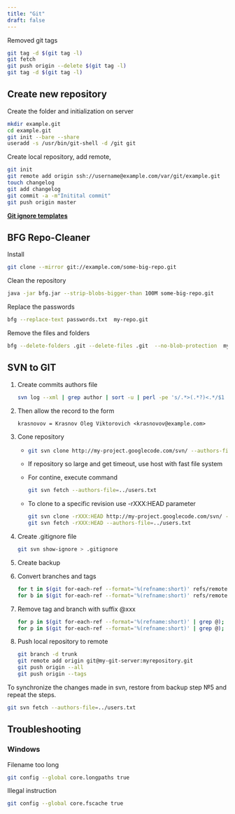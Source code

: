 ```yaml
---
title: "Git"
draft: false
---
```


Removed git tags

```bash
git tag -d $(git tag -l)
git fetch
git push origin --delete $(git tag -l)
git tag -d $(git tag -l)
```

## Create new repository

Create the folder and initialization on server

```bash
mkdir example.git
cd example.git
git init --bare --share
useradd -s /usr/bin/git-shell -d /git git
```

Create local repository, add remote,

```bash
git init
git remote add origin ssh://username@example.com/var/git/example.git
touch changelog
git add changelog
git commit -a -m"Initital commit"
git push origin master
```

**[Git ignore templates](https://github.com/github/gitignore)**

## BFG Repo-Cleaner

Install

```bash
git clone --mirror git://example.com/some-big-repo.git
```

Clean the repository

```bash
java -jar bfg.jar --strip-blobs-bigger-than 100M some-big-repo.git
```

Replace the passwords

```bash
bfg --replace-text passwords.txt  my-repo.git
```

Remove the files and folders

```bash
bfg --delete-folders .git --delete-files .git  --no-blob-protection  my-repo.git
```

## SVN to GIT

1. Create commits authors file

    ```bash
    svn log --xml | grep author | sort -u | perl -pe 's/.*>(.*?)<.*/$1 = /' > users.txt
    ```

2. Then allow the record to the form

    ```text
    krasnovov = Krasnov Oleg Viktorovich <krasnovov@example.com>
    ```

3. Cone repository

    * ```bash
      git svn clone http://my-project.googlecode.com/svn/ --authors-file=users.txt --no-metadata -s my_project
      ```

    * If repository so large and get timeout, use host with fast file system
    * For contine, execute command

      ```bash
      git svn fetch --authors-file=../users.txt
      ```

    * To clone to a specific revision use -rXXX:HEAD parameter

      ```bash
      git svn clone -rXXX:HEAD http://my-project.googlecode.com/svn/ --authors-file=users.txt --no-metadata -s my_project
      git svn fetch -rXXX:HEAD --authors-file=../users.txt
      ```

4. Create .gitignore file

    ```bash
    git svn show-ignore > .gitignore
    ```

5. Create backup

6. Convert branches and tags

    ```bash
    for t in $(git for-each-ref --format='%(refname:short)' refs/remotes/tags); do git tag ${t/tags\//} $t && git branch -D -r $t; done
    for b in $(git for-each-ref --format='%(refname:short)' refs/remotes); do git branch $b refs/remotes/$b && git branch -D -r $b; done
    ```

7. Remove tag and branch with suffix @xxx

    ```bash
    for p in $(git for-each-ref --format='%(refname:short)' | grep @); do git branch -D $p; done
    for p in $(git for-each-ref --format='%(refname:short)' | grep @); do git tag -d $p; done
    ```

8. Push local repository to remote

    ```bash
    git branch -d trunk
    git remote add origin git@my-git-server:myrepository.git
    git push origin --all
    git push origin --tags
    ```

To synchronize the changes made in svn, restore from backup  step №5 and repeat the steps.

```bash
git svn fetch --authors-file=../users.txt
```

## Troubleshooting

### Windows

Filename too long

```bash
git config --global core.longpaths true
```

Illegal instruction

```bash
git config --global core.fscache true
```

